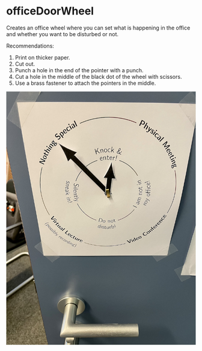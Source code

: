 # officeDoorWheel
Creates an office wheel where you can set what is happening in the office and whether you want to be disturbed or not.

Recommendations:
1. Print on thicker paper.
2. Cut out.
3. Punch a hole in the end of the pointer with a punch.
4. Cut a hole in the middle of the black dot of the wheel with scissors. 
5. Use a brass fastener to attach the pointers in the middle.


<img src="photo.jpg">
